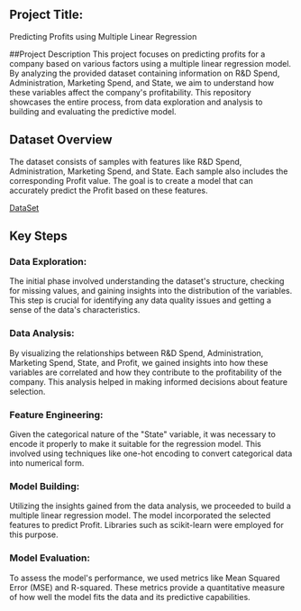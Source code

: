 ## Project Title:
 Predicting Profits using Multiple Linear Regression

##Project Description
This project focuses on predicting profits for a company based on various factors using a multiple linear regression model. By analyzing the provided dataset containing information on R&D Spend, Administration, Marketing Spend, and State, we aim to understand how these variables affect the company's profitability. This repository showcases the entire process, from data exploration and analysis to building and evaluating the predictive model.

## Dataset Overview
The dataset consists of samples with features like R&D Spend, Administration, Marketing Spend, and State. Each sample also includes the corresponding Profit value. The goal is to create a model that can accurately predict the Profit based on these features.

[DataSet]()

## Key Steps
### Data Exploration: 
The initial phase involved understanding the dataset's structure, checking for missing values, and gaining insights into the distribution of the variables. This step is crucial for identifying any data quality issues and getting a sense of the data's characteristics.

### Data Analysis:
 By visualizing the relationships between R&D Spend, Administration, Marketing Spend, State, and Profit, we gained insights into how these variables are correlated and how they contribute to the profitability of the company. This analysis helped in making informed decisions about feature selection.

### Feature Engineering: 
Given the categorical nature of the "State" variable, it was necessary to encode it properly to make it suitable for the regression model. This involved using techniques like one-hot encoding to convert categorical data into numerical form.

### Model Building: 
Utilizing the insights gained from the data analysis, we proceeded to build a multiple linear regression model. The model incorporated the selected features to predict Profit. Libraries such as scikit-learn were employed for this purpose.

### Model Evaluation: 
To assess the model's performance, we used metrics like Mean Squared Error (MSE) and R-squared. These metrics provide a quantitative measure of how well the model fits the data and its predictive capabilities.

